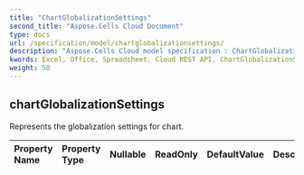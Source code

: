 ```yaml
---
title: "ChartGlobalizationSettings"
second_title: "Aspose.Cells Cloud Document"
type: docs
url: /specification/model/chartglobalizationsettings/
description: "Aspose.Cells Cloud model specification : ChartGlobalizationSettings. Effortlessly handle Excel and other spreadsheet documents with features like opening, generating, editing, splitting, merging, comparing, and converting."
kwords: Excel, Office, Spreadsheet, Cloud REST API, ChartGlobalizationSettings
weight: 50
---
```


## **chartGlobalizationSettings**

Represents the globalization settings for chart.  

| Property Name | Property Type | Nullable |  ReadOnly | DefaultValue | Description | 
| :- | :- | :- |:- |  :- | :- |

